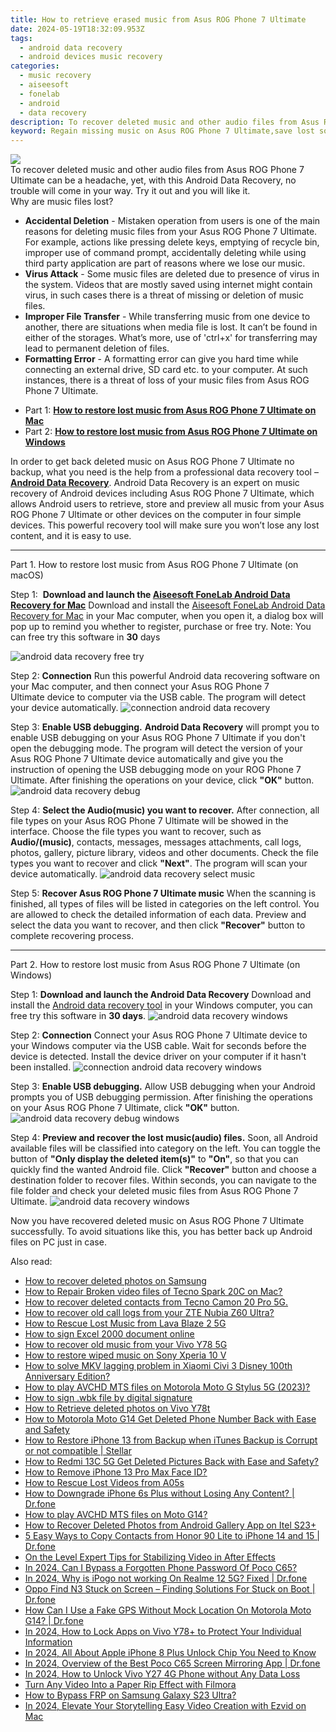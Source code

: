 ```yaml
---
title: How to retrieve erased music from Asus ROG Phone 7 Ultimate
date: 2024-05-19T18:32:09.953Z
tags: 
  - android data recovery
  - android devices music recovery
categories: 
  - music recovery
  - aiseesoft
  - fonelab
  - android
  - data recovery
description: To recover deleted music and other audio files from Asus ROG Phone 7 Ultimate can be a headache, yet, with this Android Data Recovery, no trouble will come in your way. Try it out and you will like it.
keyword: Regain missing music on Asus ROG Phone 7 Ultimate,save lost songs on Asus ROG Phone 7 Ultimate,Recover deleted music,retrieve wiped songs Asus ROG Phone 7 Ultimate,Unerase songs from Asus ROG Phone 7 Ultimate,retrieve wiped music Asus ROG Phone 7 Ultimate,recover deleted music 2018 for Asus ROG Phone 7 Ultimate,my song deleted from Asus ROG Phone 7 Ultimate how to undo song,how to refind deleted song from Asus ROG Phone 7 Ultimate,Asus ROG Phone 7 Ultimate song recovery,lost all music in Asus ROG Phone 7 Ultimate again,how can i find my deleted song Asus ROG Phone 7 Ultimate
---
```


<img src="https://img0mobiles.techidaily.com/images/best-assets/devices/asus/asus-rog-phone-7-ultimate/1.jpg" class="atpl-imgstyle"  />

<div class="atpl-content atpl-for-fonelab-android recover-music">

<div class="atpl-post-description-part-1">
To recover deleted music and other audio files from Asus ROG Phone 7 Ultimate can be a headache, yet, with this Android Data Recovery, no trouble will come in your way. Try it out and you will like it.
</div>



<div class="atpl-post-description-part-2">
<div class="tpl-content-sub-paragraph-title">
  Why are music files lost?
</div>
<div class="tpl-content-sub-paragraph-content">
  <ul class="tpl-content-sub-paragraph-ul-style">
    <li><strong>Accidental Deletion</strong> - Mistaken operation from users is one of the main reasons for deleting music files from your Asus ROG Phone 7 Ultimate. For example, actions like pressing delete keys, emptying of recycle bin, improper use of command prompt, accidentally deleting while using third party application are part of reasons where we lose our music.</li>
    <li><strong>Virus Attack</strong> - Some music files are deleted due to presence of virus in the system. Videos that are mostly saved using internet might contain virus, in such cases there is a threat of missing or deletion of music files.</li>
    <li><strong>Improper File Transfer</strong> - While transferring music from one device to another, there are situations when media file is lost. It can’t be found in either of the storages. What’s more, use of 'ctrl+x' for transferring may lead to permanent deletion of files. </li>
    <li><strong>Formatting Error</strong> - A formatting error can give you hard time while connecting an external drive, SD card etc. to your computer. At such instances, there is a threat of loss of your music files from Asus ROG Phone 7 Ultimate.</li>
  </ul>
</div>
</div>

<ul>
  <li>Part 1: <strong><a href="#p1">How to restore lost music from Asus ROG Phone 7 Ultimate on Mac</a></strong></li>
  <li>Part 2: <strong><a href="#p2">How to restore lost music from Asus ROG Phone 7 Ultimate on Windows</a></strong></li>
</ul>


<div class="atpl-post-description-part-3">
<div class="tpl-content-sub-paragraph-normal">
  <p>
      In order to get back deleted music on Asus ROG Phone 7 Ultimate no backup, what you need is the help from a professional data recovery tool – <a href="https://tools.techidaily.com/aiseesoft-android-data-recovery/" ><strong>Android Data Recovery</strong></a>. Android Data Recovery is an expert on music recovery of Android devices including Asus ROG Phone 7 Ultimate, which allows Android users to retrieve, store and preview all music from your Asus ROG Phone 7 Ultimate or other devices on the computer in four simple devices. This powerful recovery tool will make sure you won’t lose any lost content, and it is easy to use.
  </p>
</div>
</div>



<!-- Part 1 -->
<a id="p1" name="p1" ></a><hr>

<div>
  <span class="atpl-step-part-style">Part 1. How to restore lost music from Asus ROG Phone 7 Ultimate (on macOS)</span>
</div>

<span class="atpl-stepstyle-a"><span>Step 1: </span></span> <strong>Download and launch the <a href="https://tools.techidaily.com/aiseesoft-android-data-recovery-for-mac/" >Aiseesoft FoneLab Android Data Recovery for Mac</a></strong>
Download and install the <a href="https://tools.techidaily.com/aiseesoft-android-data-recovery-for-mac/" >Aiseesoft FoneLab Android Data Recovery for Mac</a> in your Mac computer, when you open it, a dialog box will pop up to remind you whether to register, purchase or free try.
Note: You can free try this software in <strong>30</strong> days

<img src="https://tools.techidaily.com/images/apps/aiseesoft/android-data-recovery/mac-free-try.png" class="atpl-imgstyle" alt="android data recovery free try" />

<span class="atpl-stepstyle-a"><span>Step 2: </span></span> <strong>Connection</strong>
Run this powerful Android data recovering software on your Mac computer, and then connect your Asus ROG Phone 7 Ultimate device to computer via the USB cable. The program will detect your device automatically.
<img src="https://tools.techidaily.com/images/apps/aiseesoft/android-data-recovery/mac-connection-interface.jpg" class="atpl-imgstyle" alt="connection android data recovery" />

<span class="atpl-stepstyle-a"><span>Step 3: </span></span> <strong>Enable USB debugging.</strong>
<strong>Android Data Recovery</strong> will prompt you to enable USB debugging on your Asus ROG Phone 7 Ultimate if you don't open the debugging mode. The program will detect the version of your Asus ROG Phone 7 Ultimate device automatically and give you the instruction of opening the USB debugging mode on your ROG Phone 7 Ultimate. After finishing the operations on your device, click <strong>"OK"</strong> button.
<img src="https://tools.techidaily.com/images/apps/aiseesoft/android-data-recovery/mac-android-usb-debug.jpg"  class="atpl-imgstyle" alt="android data recovery debug" />

<span class="atpl-stepstyle-a"><span>Step 4: </span></span> <strong>Select the Audio(music) you want to recover.</strong>
After connection, all file types on your Asus ROG Phone 7 Ultimate will be showed in the interface. Choose the file types you want to recover, such as <strong>Audio/(music)</strong>, contacts, messages, messages attachments, call logs, photos, gallery, picture library, videos and other documents. Check the file types you want to recover and click <b>"Next"</b>. The program will scan your device automatically.
<img src="https://tools.techidaily.com/images/apps/aiseesoft/android-data-recovery/mac-choose-type-music.jpg" class="atpl-imgstyle" alt="android data recovery select music" />

<span class="atpl-stepstyle-a"><span>Step 5: </span></span> <strong>Recover Asus ROG Phone 7 Ultimate music</strong>
When the scanning is finished, all types of files will be listed in categories on the left control. You are allowed to check the detailed information of each data. Preview and select the data you want to recover, and then click <b>"Recover"</b> button to complete recovering process.


<a id="p2" name="p2"></a><hr>

<!-- Part 2 -->
<div>
  <span class="atpl-step-part-style">Part 2. How to restore lost music from Asus ROG Phone 7 Ultimate (on Windows)</span>
</div>

<span class="atpl-stepstyle-a"><span>Step 1: </span></span> <strong>Download and launch the Android Data Recovery</strong>
Download and install the <a href="https://tools.techidaily.com/aiseesoft-android-data-recovery-for-win/" >Android data recovery tool</a> in your Windows computer, you can free try this software in <b>30 days</b>.
<img src="https://tools.techidaily.com/images/apps/aiseesoft/android-data-recovery/win-start-interface.png"  class="atpl-imgstyle" alt="android data recovery windows" />

<span class="atpl-stepstyle-a"><span>Step 2: </span></span> <strong>Connection</strong>
Connect your Asus ROG Phone 7 Ultimate device to your Windows computer via the USB cable. Wait for seconds before the device is detected. Install the device driver on your computer if it hasn't been installed.
<img src="https://tools.techidaily.com/images/apps/aiseesoft/android-data-recovery/win-connection-interface.png" class="atpl-imgstyle" alt="connection android data recovery windows" />

<span class="atpl-stepstyle-a"><span>Step 3: </span></span> <strong>Enable USB debugging.</strong>
Allow USB debugging when your Android prompts you of USB debugging permission. After finishing the operations on your Asus ROG Phone 7 Ultimate, click <b>"OK"</b> button.
<img src="https://tools.techidaily.com/images/apps/aiseesoft/android-data-recovery/win-android-usb-debug.png" class="atpl-imgstyle" alt="android data recovery debug windows" />

<span class="atpl-stepstyle-a"><span>Step 4: </span></span> <strong>Preview and recover the lost music(audio) files.</strong>
Soon, all Android available files will be classified into category on the left. You can toggle the button of <b>"Only display the deleted item(s)"</b> to <b>"On"</b>, so that you can quickly find the wanted Android file. Click <b>"Recover"</b> button and choose a destination folder to recover files. Within seconds, you can navigate to the file folder and check your deleted music files from Asus ROG Phone 7 Ultimate.
<img src="https://tools.techidaily.com/images/apps/aiseesoft/android-data-recovery/win-recover-music.jpg" class="atpl-imgstyle" alt="android data recovery windows" />

<div class="atpl-post-description-part-4">
<div class="tpl-content-sub-paragraph-normal">
    <p>
        Now you have recovered deleted music on Asus ROG Phone 7 Ultimate successfully. To avoid situations like this, you has better back up Android files on PC just in case.
    </p>
</div>
</div>


<ins class="adsbygoogle"
     style="display:block"
     data-ad-client="ca-pub-7571918770474297"
     data-ad-slot="8358498916"
     data-ad-format="auto"
     data-full-width-responsive="true"></ins>



</div>
<ins class="adsbygoogle"
    style="display:block"
    data-ad-format="autorelaxed"
    data-ad-client="ca-pub-7571918770474297"
    data-ad-slot="1223367746"></ins>

<span class="atpl-alsoreadstyle">Also read:</span>
<div><ul>
<li><a href="https://blog-min.techidaily.com/how-to-recover-deleted-photos-on-samsung-by-stellar-photo-recovery-android-mobile-photo-recover/"><u>How to recover deleted photos on Samsung</u></a></li>
<li><a href="https://blog-min.techidaily.com/how-to-repair-broken-video-files-of-tecno-spark-20c-on-mac-by-stellar-video-repair-mobile-video-repair/"><u>How to Repair Broken video files of Tecno Spark 20C on Mac?</u></a></li>
<li><a href="https://blog-min.techidaily.com/how-to-recover-deleted-contacts-from-tecno-camon-20-pro-5g-by-fonelab-android-recover-contacts/"><u>How to recover deleted contacts from Tecno Camon 20 Pro 5G.</u></a></li>
<li><a href="https://blog-min.techidaily.com/how-to-recover-old-call-logs-from-your-zte-nubia-z60-ultra-by-fonelab-android-recover-call-logs/"><u>How to recover old call logs from your ZTE Nubia Z60 Ultra?</u></a></li>
<li><a href="https://blog-min.techidaily.com/how-to-rescue-lost-music-from-lava-blaze-2-5g-by-fonelab-android-recover-music/"><u>How to Rescue Lost Music from Lava Blaze 2 5G</u></a></li>
<li><a href="https://blog-min.techidaily.com/how-to-sign-excel-2000-document-online-by-ldigisigner-sign-a-excel-sign-a-excel/"><u>How to sign Excel 2000 document online</u></a></li>
<li><a href="https://blog-min.techidaily.com/how-to-recover-old-music-from-your-vivo-y78-5g-by-fonelab-android-recover-music/"><u>How to recover old music from your Vivo Y78 5G</u></a></li>
<li><a href="https://blog-min.techidaily.com/how-to-restore-wiped-music-on-sony-xperia-10-v-by-fonelab-android-recover-music/"><u>How to restore wiped music on Sony Xperia 10 V</u></a></li>
<li><a href="https://blog-min.techidaily.com/how-to-solve-mkv-lagging-problem-in-xiaomi-civi-3-disney-100th-anniversary-edition-by-aiseesoft-video-converter-play-mkv-on-android/"><u>How to solve MKV lagging problem in Xiaomi Civi 3 Disney 100th Anniversary Edition?</u></a></li>
<li><a href="https://blog-min.techidaily.com/how-to-play-avchd-mts-files-on-motorola-moto-g-stylus-5g-2023-by-aiseesoft-video-converter-play-mts-on-android/"><u>How to play AVCHD MTS files on Motorola Moto G Stylus 5G (2023)?</u></a></li>
<li><a href="https://blog-min.techidaily.com/how-to-sign-wbk-file-by-digital-signature-by-ldigisigner-sign-a-word-sign-a-word/"><u>How to sign .wbk file by digital signature</u></a></li>
<li><a href="https://blog-min.techidaily.com/how-to-retrieve-deleted-photos-on-vivo-y78t-by-stellar-photo-recovery-android-mobile-photo-recover/"><u>How to Retrieve  deleted photos on Vivo Y78t</u></a></li>
<li><a href="https://blog-min.techidaily.com/how-to-motorola-moto-g14-get-deleted-phone-number-back-with-ease-and-safety-by-fonelab-android-recover-contacts/"><u>How to Motorola Moto G14 Get Deleted Phone Number Back with Ease and Safety</u></a></li>
<li><a href="https://blog-min.techidaily.com/how-to-restore-iphone-13-from-backup-when-itunes-backup-is-corrupt-or-not-compatible-stellar-by-stellar-data-recovery-ios-iphone-data-recovery/"><u>How to Restore iPhone 13 from Backup when iTunes Backup is Corrupt or not compatible | Stellar</u></a></li>
<li><a href="https://blog-min.techidaily.com/how-to-redmi-13c-5g-get-deleted-pictures-back-with-ease-and-safety-by-fonelab-android-recover-pictures/"><u>How to Redmi 13C 5G Get Deleted Pictures Back with Ease and Safety?</u></a></li>
<li><a href="https://blog-min.techidaily.com/how-to-remove-iphone-13-pro-max-face-id-by-drfone-ios-unlock-ios-unlock/"><u>How to Remove iPhone 13 Pro Max Face ID?</u></a></li>
<li><a href="https://blog-min.techidaily.com/how-to-rescue-lost-videos-from-a05s-by-fonelab-android-recover-video/"><u>How to Rescue Lost Videos from A05s</u></a></li>
<li><a href="https://blog-min.techidaily.com/how-to-downgrade-iphone-6s-plus-without-losing-any-content-drfone-by-drfone-ios-system-repair-ios-system-repair/"><u>How to Downgrade iPhone 6s Plus without Losing Any Content? | Dr.fone</u></a></li>
<li><a href="https://blog-min.techidaily.com/how-to-play-avchd-mts-files-on-moto-g14-by-aiseesoft-video-converter-play-mts-on-android/"><u>How to play AVCHD MTS files on Moto G14?</u></a></li>
<li><a href="https://blog-min.techidaily.com/how-to-recover-deleted-photos-from-android-gallery-app-on-itel-s23plus-by-stellar-photo-recovery-android-mobile-photo-recover/"><u>How to Recover Deleted Photos from Android Gallery App on Itel S23+</u></a></li>
<li><a href="https://blog-min.techidaily.com/5-easy-ways-to-copy-contacts-from-honor-90-lite-to-iphone-14-and-15-drfone-by-drfone-transfer-from-android-transfer-from-android/"><u>5 Easy Ways to Copy Contacts from Honor 90 Lite to iPhone 14 and 15 | Dr.fone</u></a></li>
<li><a href="https://ai-vdieo-software.techidaily.com/on-the-level-expert-tips-for-stabilizing-video-in-after-effects/"><u>On the Level Expert Tips for Stabilizing Video in After Effects</u></a></li>
<li><a href="https://easy-unlock-android.techidaily.com/in-2024-can-i-bypass-a-forgotten-phone-password-of-poco-c65-by-drfone-android/"><u>In 2024, Can I Bypass a Forgotten Phone Password Of Poco C65?</u></a></li>
<li><a href="https://pokemon-go-android.techidaily.com/in-2024-why-is-ipogo-not-working-on-realme-12-5g-fixed-drfone-by-drfone-virtual-android/"><u>In 2024, Why is iPogo not working On Realme 12 5G? Fixed | Dr.fone</u></a></li>
<li><a href="https://fix-guide.techidaily.com/oppo-find-n3-stuck-on-screen-finding-solutions-for-stuck-on-boot-drfone-by-drfone-fix-android-problems-fix-android-problems/"><u>Oppo Find N3 Stuck on Screen – Finding Solutions For Stuck on Boot | Dr.fone</u></a></li>
<li><a href="https://fake-location.techidaily.com/how-can-i-use-a-fake-gps-without-mock-location-on-motorola-moto-g14-drfone-by-drfone-virtual-android/"><u>How Can I Use a Fake GPS Without Mock Location On Motorola Moto G14? | Dr.fone</u></a></li>
<li><a href="https://android-unlock.techidaily.com/in-2024-how-to-lock-apps-on-vivo-y78plus-to-protect-your-individual-information-by-drfone-android/"><u>In 2024, How to Lock Apps on Vivo Y78+ to Protect Your Individual Information</u></a></li>
<li><a href="https://sim-unlock.techidaily.com/in-2024-all-about-apple-iphone-8-plus-unlock-chip-you-need-to-know-by-drfone-ios/"><u>In 2024, All About Apple iPhone 8 Plus Unlock Chip You Need to Know</u></a></li>
<li><a href="https://screen-mirror.techidaily.com/in-2024-overview-of-the-best-poco-c65-screen-mirroring-app-drfone-by-drfone-android/"><u>In 2024, Overview of the Best Poco C65 Screen Mirroring App | Dr.fone</u></a></li>
<li><a href="https://android-unlock.techidaily.com/in-2024-how-to-unlock-vivo-y27-4g-phone-without-any-data-loss-by-drfone-android/"><u>In 2024, How to Unlock Vivo Y27 4G Phone without Any Data Loss</u></a></li>
<li><a href="https://ai-video-editing.techidaily.com/turn-any-video-into-a-paper-rip-effect-with-filmora/"><u>Turn Any Video Into a Paper Rip Effect with Filmora</u></a></li>
<li><a href="https://android-frp.techidaily.com/how-to-bypass-frp-on-samsung-galaxy-s23-ultra-by-drfone-android/"><u>How to Bypass FRP on Samsung Galaxy S23 Ultra?</u></a></li>
<li><a href="https://ai-vdieo-software.techidaily.com/in-2024-elevate-your-storytelling-easy-video-creation-with-ezvid-on-mac/"><u>In 2024, Elevate Your Storytelling Easy Video Creation with Ezvid on Mac</u></a></li>
</ul></div>



